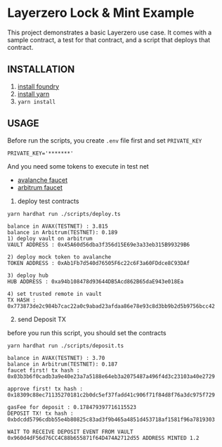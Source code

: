 # Layerzero Lock & Mint Example

This project demonstrates a basic Layerzero use case. It comes with a sample contract, a test for that contract, and a script that deploys that contract.

## INSTALLATION

1. [install foundry](https://book.getfoundry.sh/getting-started/installation)
2. [install yarn](https://classic.yarnpkg.com/lang/en/docs/install/#mac-stable)
3. `yarn install`

## USAGE

Before run the scripts, you create `.env` file first and set `PRIVATE_KEY`
````shell
PRIVATE_KEY='*******'
````

And you need some tokens to execute in test net
* [avalanche faucet](https://faucet.avax.network/) 
* [arbitrum faucet](https://faucet.quicknode.com/arbitrum/rinkeby) 

1. deploy test contracts

```shell
yarn hardhat run ./scripts/deploy.ts

balance in AVAX(TESTNET) : 3.815
balance in Arbitrum(TESTNET): 0.189
1) deploy vault on arbitrum
VAULT ADDRESS : 0x45A60d56dba3f356d15E69e3a33eb315B99329B6

2) deploy mock token to avalanche
TOKEN ADDRESS : 0xAb1Fb7d540d76505F6c22c6F3a60FDdce8C93DAf

3) deploy hub
HUB ADDRESS : 0xa94b108478d93644DB5Acd862B65daE943e018Ea

4) set trusted remote in vault
TX HASH : 0x773873de2c984b7cac22a0c9abad23afdaa86e78e93c8d3bb9b2d5b9756bcc42
```

2. send Deposit TX

before you run this script, you should set the contracts
````shell
yarn hardhat run ./scripts/deposit.ts

balance in AVAX(TESTNET) : 3.70
balance in Arbitrum(TESTNET): 0.187
faucet first! tx hash : 0x03b3b6f0cadb3a9e40e23a7a5188e64eb3a2075487a496f4d3c23103a40e2729

approve first! tx hash : 0x18309c88ec71135270181c2b0dc5ef37fadd41c906f71f84d8f76a3dc975f729

gasFee for deposit : 0.178479397716115523
DEPOSIT TX! tx hash : 0xbdcdd5796cdbb55e4b80825c83ad3f9b465a4851d453718af1581f96a7819303

WAIT TO RECEIVE DEPOSIT EVENT FROM VAULT
0x960d4dF56d76CC4C88b655871f64D474A2712d55 ADDRESS MINTED 1.2
````
